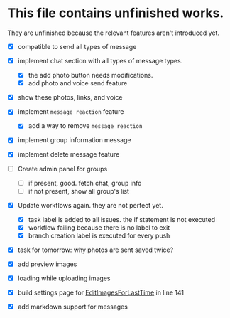 # This file contains unfinished works.

They are unfinished because the relevant features aren't introduced yet.

-   [x] compatible to send all types of message
-   [x] implement chat section with all types of message types.
    -   [x] the add photo button needs modifications.
    -   [x] add photo and voice send feature
-   [x] show these photos, links, and voice
-   [x] implement `message reaction` feature

    -   [x] add a way to remove `message reaction`

-   [x] implement group information message
-   [x] implement delete message feature
-   [ ] Create admin panel for groups
    -   [ ] if present, good. fetch chat, group info
    -   [ ] if not present, show all group's list
-   [x] Update workflows again. they are not perfect yet.

    -   [x] task label is added to all issues. the if statement is not executed
    -   [x] workflow failing because there is no label to exit
    -   [x] branch creation label is executed for every push

-   [x] task for tomorrow: why photos are sent saved twice?
-   [x] add preview images
-   [x] loading while uploading images
-   [x] build settings page for [EditImagesForLastTime](<app/(authorized)/chats/[group]/EditImagesForLastTime.tsx>) in line 141
-   [x] add markdown support for messages
